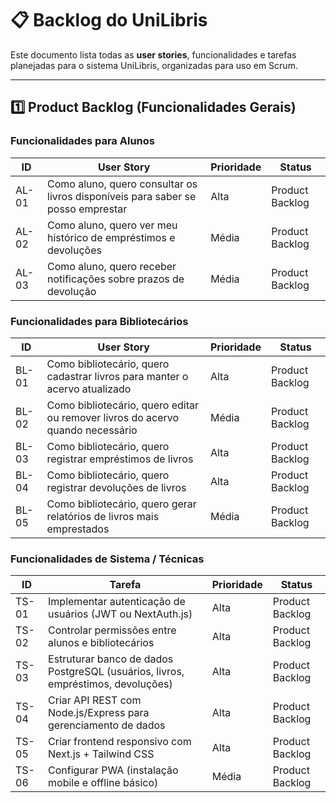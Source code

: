 # 📋 Backlog do UniLibris

Este documento lista todas as **user stories**, funcionalidades e tarefas planejadas para o sistema UniLibris, organizadas para uso em Scrum.

---

## 1️⃣ Product Backlog (Funcionalidades Gerais)

### Funcionalidades para Alunos
| ID | User Story | Prioridade | Status |
|----|------------|------------|--------|
| AL-01 | Como aluno, quero consultar os livros disponíveis para saber se posso emprestar | Alta | Product Backlog |
| AL-02 | Como aluno, quero ver meu histórico de empréstimos e devoluções | Média | Product Backlog |
| AL-03 | Como aluno, quero receber notificações sobre prazos de devolução | Média | Product Backlog |

### Funcionalidades para Bibliotecários
| ID | User Story | Prioridade | Status |
|----|------------|------------|--------|
| BL-01 | Como bibliotecário, quero cadastrar livros para manter o acervo atualizado | Alta | Product Backlog |
| BL-02 | Como bibliotecário, quero editar ou remover livros do acervo quando necessário | Média | Product Backlog |
| BL-03 | Como bibliotecário, quero registrar empréstimos de livros | Alta | Product Backlog |
| BL-04 | Como bibliotecário, quero registrar devoluções de livros | Alta | Product Backlog |
| BL-05 | Como bibliotecário, quero gerar relatórios de livros mais emprestados | Média | Product Backlog |

### Funcionalidades de Sistema / Técnicas
| ID | Tarefa | Prioridade | Status |
|----|--------|------------|--------|
| TS-01 | Implementar autenticação de usuários (JWT ou NextAuth.js) | Alta | Product Backlog |
| TS-02 | Controlar permissões entre alunos e bibliotecários | Alta | Product Backlog |
| TS-03 | Estruturar banco de dados PostgreSQL (usuários, livros, empréstimos, devoluções) | Alta | Product Backlog |
| TS-04 | Criar API REST com Node.js/Express para gerenciamento de dados | Alta | Product Backlog |
| TS-05 | Criar frontend responsivo com Next.js + Tailwind CSS | Alta | Product Backlog |
| TS-06 | Configurar PWA (instalação mobile e offline básico) | Média | Product Backlog |

